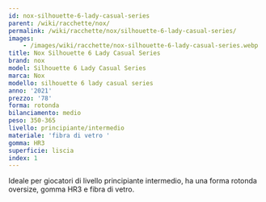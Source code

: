 ```yaml
---
id: nox-silhouette-6-lady-casual-series
parent: /wiki/racchette/nox/
permalink: /wiki/racchette/nox/silhouette-6-lady-casual-series/
images:
    - /images/wiki/racchette/nox-silhouette-6-lady-casual-series.webp
title: Nox Silhouette 6 Lady Casual Series
brand: nox
model: Silhouette 6 Lady Casual Series
marca: Nox
modello: silhouette 6 lady casual series
anno: '2021'
prezzo: '78'
forma: rotonda
bilanciamento: medio
peso: 350-365
livello: principiante/intermedio
materiale: 'fibra di vetro '
gomma: HR3
superficie: liscia
index: 1
---
```

Ideale per giocatori di livello principiante intermedio, ha una forma rotonda oversize, gomma HR3 e fibra di vetro.
